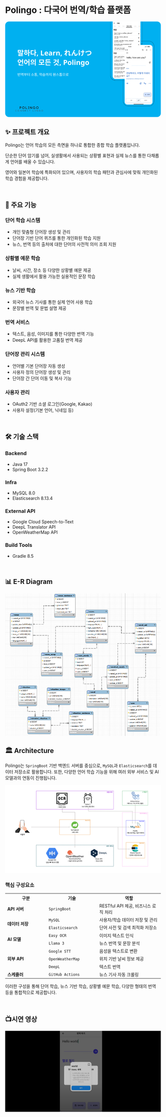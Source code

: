 # Polingo : 다국어 번역/학습 플랫폼

<img src="images/thumbnail.png" alt="">

## ✨ 프로젝트 개요

Polingo는 언어 학습의 모든 측면을 하나로 통합한 종합 학습 플랫폼입니다.

단순한 단어 암기를 넘어, 실생활에서 사용되는 상황별 표현과 실제 뉴스를 통한 다채롭게 언어를 배울 수 있습니다.

영어와 일본어 학습에 특화되어 있으며, 사용자의 학습 패턴과 관심사에 맞춰 개인화된 학습 경험을 제공합니다.

<br>

## 🚀 주요 기능

### 단어 학습 시스템
- 개인 맞춤형 단어장 생성 및 관리
- 단어장 기반 단어 퀴즈를 통한 개인화된 학습 지원
- 뉴스, 번역 등의 출처에 대한 단어의 사전적 의미 조회 지원

### 상황별 예문 학습
- 날씨, 시간, 장소 등 다양한 상황별 예문 제공
- 실제 생활에서 활용 가능한 실용적인 문장 학습

### 뉴스 기반 학습
- 외국어 뉴스 기사를 통한 실제 언어 사용 학습
- 문장별 번역 및 문법 설명 제공

### 번역 서비스
- 텍스트, 음성, 이미지를 통한 다양한 번역 기능
- DeepL API를 활용한 고품질 번역 제공

### 단어장 관리 시스템
- 언어별 기본 단어장 자동 생성
- 사용자 정의 단어장 생성 및 관리
- 단어장 간 단어 이동 및 복사 기능

### 사용자 관리
- OAuth2 기반 소셜 로그인(Google, Kakao)
- 사용자 설정(기본 언어, 닉네임 등)

<br>

## 🛠️ 기술 스택
### Backend
- Java 17
- Spring Boot 3.2.2

### Infra
- MySQL 8.0
- Elasticsearch 8.13.4

### External API
- Google Cloud Speech-to-Text
- DeepL Translator API
- OpenWeatherMap API

### Build Tools
- Gradle 8.5

<br>

## 📊 E-R Diagram
<img src="images/ERD.png" alt="">

<br>

## 🏛️ Architecture
Polingo는 `SpringBoot` 기반 백엔드 서버를 중심으로, `MySQL`과 `Elasticsearch`를 데이터 저장소로 활용합니다.
또한, 다양한 언어 학습 기능을 위해 여러 외부 서비스 및 AI 모델과의 연동이 진행됩니다.

<img src="images/polingo_architecture.png" alt="">



### 핵심 구성요소
<table>
  <tr>
    <th width="120">구분</th>
    <th width="150">기술</th>
    <th>역할</th>
  </tr>
  <tr>
    <td><b>API 서버</b></td>
    <td><code>SpringBoot</code></td>
    <td>RESTful API 제공, 비즈니스 로직 처리</td>
  </tr>
  <tr>
    <td rowspan="2"><b>데이터 저장</b></td>
    <td><code>MySQL</code></td>
    <td>사용자/학습 데이터 저장 및 관리</td>
  </tr>
  <tr>
    <td><code>Elasticsearch</code></td>
    <td>단어 사전 및 검색 최적화 저장소</td>
  </tr>
  <tr>
    <td rowspan="2"><b>AI 모델</b></td>
    <td><code>Easy OCR</code></td>
    <td>이미지 텍스트 인식</td>
  </tr>
  <tr>
    <td><code>Llama 3</code></td>
    <td>뉴스 번역 및 문장 분석</td>
  </tr>
  <tr>
    <td rowspan="3"><b>외부 API</b></td>
    <td><code>Google STT</code></td>
    <td>음성을 텍스트로 변환</td>
  </tr>
  <tr>
    <td><code>OpenWeatherMap</code></td>
    <td>위치 기반 날씨 정보 제공</td>
  </tr>
  <tr>
    <td><code>DeepL</code></td>
    <td>텍스트 번역</td>
  </tr>
  <tr>
    <td><b>스케줄러</b></td>
    <td><code>GitHub Actions</code></td>
    <td>뉴스 기사 자동 크롤링</td>
  </tr>
</table>

이러한 구성을 통해 단어 학습, 뉴스 기반 학습, 상황별 예문 학습, 다양한 형태의 번역 등을
통합적으로 제공합니다.

<br>

## 📺시연 영상
[![Video Label](images/youyube_thumbnail.png)](https://www.youtube.com/watch?v=I2Z43Xt7wps)